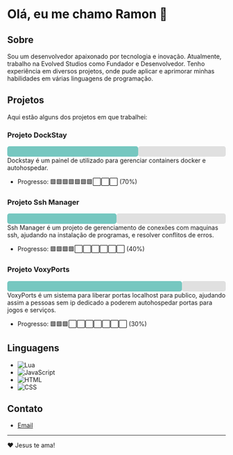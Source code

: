 # Olá, eu me chamo Ramon 👋

## Sobre
Sou um desenvolvedor apaixonado por tecnologia e inovação. Atualmente, trabalho na Evolved Studios como Fundador e Desenvolvedor. Tenho experiência em diversos projetos, onde pude aplicar e aprimorar minhas habilidades em várias linguagens de programação.

## Projetos
Aqui estão alguns dos projetos em que trabalhei:

### Projeto DockStay
<div style="display: flex;">
  <div style="width: 60%; background-color: #76c7c0; height: 24px; border-radius: 5px;"></div>
  <div style="width: 40%; background-color: #e0e0e0; height: 24px; border-radius: 5px;"></div>
</div>
Dockstay é um painel de utilizado para gerenciar containers docker e autohospedar.

- Progresso: 🟩🟩🟩🟩🟩🟩🟩⬜⬜⬜ (70%)

### Projeto Ssh Manager
<div style="display: flex;">
  <div style="width: 50%; background-color: #76c7c0; height: 24px; border-radius: 5px;"></div>
  <div style="width: 50%; background-color: #e0e0e0; height: 24px; border-radius: 5px;"></div>
</div>
Ssh Manager é um projeto de gerenciamento de conexões com maquinas ssh, ajudando na instalação de programas, e resolver conflitos de erros.

- Progresso: 🟩🟩🟩🟩⬜⬜⬜⬜⬜⬜ (40%)

### Projeto VoxyPorts
<div style="display: flex;">
  <div style="width: 80%; background-color: #76c7c0; height: 24px; border-radius: 5px;"></div>
  <div style="width: 20%; background-color: #e0e0e0; height: 24px; border-radius: 5px;"></div>
</div>
VoxyPorts é um sistema para liberar portas localhost para publico, ajudando assim a pessoas sem ip dedicado a poderem autohospedar portas para jogos e serviços.

- Progresso: 🟩🟩🟩⬜⬜⬜⬜⬜⬜⬜ (30%)

## Linguagens
- ![Lua](https://img.shields.io/badge/Lua-2C2D72?style=for-the-badge&logo=lua&logoColor=white)
- ![JavaScript](https://img.shields.io/badge/JavaScript-F7DF1E?style=for-the-badge&logo=javascript&logoColor=black)
- ![HTML](https://img.shields.io/badge/HTML5-E34F26?style=for-the-badge&logo=html5&logoColor=white)
- ![CSS](https://img.shields.io/badge/CSS3-1572B6?style=for-the-badge&logo=css3&logoColor=white)

## Contato
- [Email](mailto:brownt3ely@outlook.com.br)

---

❤️ Jesus te ama!
